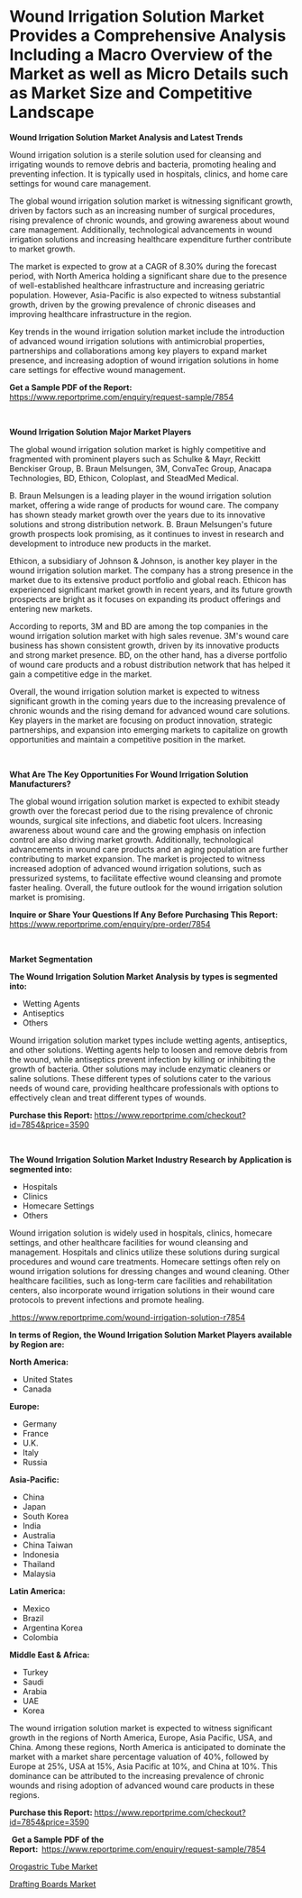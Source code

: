 <p><h1>Wound Irrigation Solution Market Provides a Comprehensive Analysis Including a Macro Overview of the Market as well as Micro Details such as Market Size and Competitive Landscape</h1></p><p><strong>Wound Irrigation Solution Market Analysis and Latest Trends</strong></p>
<p><p>Wound irrigation solution is a sterile solution used for cleansing and irrigating wounds to remove debris and bacteria, promoting healing and preventing infection. It is typically used in hospitals, clinics, and home care settings for wound care management.</p><p>The global wound irrigation solution market is witnessing significant growth, driven by factors such as an increasing number of surgical procedures, rising prevalence of chronic wounds, and growing awareness about wound care management. Additionally, technological advancements in wound irrigation solutions and increasing healthcare expenditure further contribute to market growth.</p><p>The market is expected to grow at a CAGR of 8.30% during the forecast period, with North America holding a significant share due to the presence of well-established healthcare infrastructure and increasing geriatric population. However, Asia-Pacific is also expected to witness substantial growth, driven by the growing prevalence of chronic diseases and improving healthcare infrastructure in the region.</p><p>Key trends in the wound irrigation solution market include the introduction of advanced wound irrigation solutions with antimicrobial properties, partnerships and collaborations among key players to expand market presence, and increasing adoption of wound irrigation solutions in home care settings for effective wound management.</p></p>
<p><strong>Get a Sample PDF of the Report:&nbsp;</strong> <a href="https://www.reportprime.com/enquiry/request-sample/7854">https://www.reportprime.com/enquiry/request-sample/7854</a></p>
<p>&nbsp;</p>
<p><strong>Wound Irrigation Solution Major Market Players</strong></p>
<p><p>The global wound irrigation solution market is highly competitive and fragmented with prominent players such as Schulke & Mayr, Reckitt Benckiser Group, B. Braun Melsungen, 3M, ConvaTec Group, Anacapa Technologies, BD, Ethicon, Coloplast, and SteadMed Medical.</p><p>B. Braun Melsungen is a leading player in the wound irrigation solution market, offering a wide range of products for wound care. The company has shown steady market growth over the years due to its innovative solutions and strong distribution network. B. Braun Melsungen's future growth prospects look promising, as it continues to invest in research and development to introduce new products in the market.</p><p>Ethicon, a subsidiary of Johnson & Johnson, is another key player in the wound irrigation solution market. The company has a strong presence in the market due to its extensive product portfolio and global reach. Ethicon has experienced significant market growth in recent years, and its future growth prospects are bright as it focuses on expanding its product offerings and entering new markets.</p><p>According to reports, 3M and BD are among the top companies in the wound irrigation solution market with high sales revenue. 3M's wound care business has shown consistent growth, driven by its innovative products and strong market presence. BD, on the other hand, has a diverse portfolio of wound care products and a robust distribution network that has helped it gain a competitive edge in the market.</p><p>Overall, the wound irrigation solution market is expected to witness significant growth in the coming years due to the increasing prevalence of chronic wounds and the rising demand for advanced wound care solutions. Key players in the market are focusing on product innovation, strategic partnerships, and expansion into emerging markets to capitalize on growth opportunities and maintain a competitive position in the market.</p></p>
<p>&nbsp;</p>
<p><strong>What Are The Key Opportunities For Wound Irrigation Solution Manufacturers?</strong></p>
<p><p>The global wound irrigation solution market is expected to exhibit steady growth over the forecast period due to the rising prevalence of chronic wounds, surgical site infections, and diabetic foot ulcers. Increasing awareness about wound care and the growing emphasis on infection control are also driving market growth. Additionally, technological advancements in wound care products and an aging population are further contributing to market expansion. The market is projected to witness increased adoption of advanced wound irrigation solutions, such as pressurized systems, to facilitate effective wound cleansing and promote faster healing. Overall, the future outlook for the wound irrigation solution market is promising.</p></p>
<p><strong>Inquire or Share Your Questions If Any Before Purchasing This Report:</strong> <a href="https://www.reportprime.com/enquiry/pre-order/7854">https://www.reportprime.com/enquiry/pre-order/7854</a></p>
<p>&nbsp;</p>
<p><strong>Market Segmentation</strong></p>
<p><strong>The Wound Irrigation Solution Market Analysis by types is segmented into:</strong></p>
<p><ul><li>Wetting Agents</li><li>Antiseptics</li><li>Others</li></ul></p>
<p><p>Wound irrigation solution market types include wetting agents, antiseptics, and other solutions. Wetting agents help to loosen and remove debris from the wound, while antiseptics prevent infection by killing or inhibiting the growth of bacteria. Other solutions may include enzymatic cleaners or saline solutions. These different types of solutions cater to the various needs of wound care, providing healthcare professionals with options to effectively clean and treat different types of wounds.</p></p>
<p><strong>Purchase this Report:&nbsp;</strong><a href="https://www.reportprime.com/checkout?id=7854&price=3590">https://www.reportprime.com/checkout?id=7854&price=3590</a></p>
<p>&nbsp;</p>
<p><strong>The Wound Irrigation Solution Market Industry Research by Application is segmented into:</strong></p>
<p><ul><li>Hospitals</li><li>Clinics</li><li>Homecare Settings</li><li>Others</li></ul></p>
<p><p>Wound irrigation solution is widely used in hospitals, clinics, homecare settings, and other healthcare facilities for wound cleansing and management. Hospitals and clinics utilize these solutions during surgical procedures and wound care treatments. Homecare settings often rely on wound irrigation solutions for dressing changes and wound cleaning. Other healthcare facilities, such as long-term care facilities and rehabilitation centers, also incorporate wound irrigation solutions in their wound care protocols to prevent infections and promote healing.</p></p>
<p><a href="https://www.reportprime.com/wound-irrigation-solution-r7854">&nbsp;https://www.reportprime.com/wound-irrigation-solution-r7854</a></p>
<p><strong>In terms of Region, the Wound Irrigation Solution Market Players available by Region are:</strong></p>
<p>
    <p> <strong> North America: </strong>
        <ul>
            <li>United States</li>
            <li>Canada</li>
        </ul>
        </p> 
    <p> <strong> Europe: </strong>
        <ul>
            <li>Germany</li>
            <li>France</li>
            <li>U.K.</li>
            <li>Italy</li>
            <li>Russia</li>
        </ul>
        </p> 
    <p> <strong> Asia-Pacific: </strong>
        <ul>
            <li>China</li>
            <li>Japan</li>
            <li>South Korea</li>
            <li>India</li>
            <li>Australia</li>
            <li>China Taiwan</li>
            <li>Indonesia</li>
            <li>Thailand</li>
            <li>Malaysia</li>
        </ul>
        </p> 
    <p> <strong> Latin America: </strong>
        <ul>
            <li>Mexico</li>
            <li>Brazil</li>
            <li>Argentina Korea</li>
            <li>Colombia</li>
        </ul>
        </p> 
    <p> <strong> Middle East & Africa: </strong>
        <ul>
            <li>Turkey</li>
            <li>Saudi</li>
            <li>Arabia</li>
            <li>UAE</li>
            <li>Korea</li>
        </ul>
    </p>
    </p>
<p><p>The wound irrigation solution market is expected to witness significant growth in the regions of North America, Europe, Asia Pacific, USA, and China. Among these regions, North America is anticipated to dominate the market with a market share percentage valuation of 40%, followed by Europe at 25%, USA at 15%, Asia Pacific at 10%, and China at 10%. This dominance can be attributed to the increasing prevalence of chronic wounds and rising adoption of advanced wound care products in these regions.</p></p>
<p><strong>Purchase this Report: </strong><a href="https://www.reportprime.com/checkout?id=7854&price=3590">https://www.reportprime.com/checkout?id=7854&price=3590</a></p>
<p>&nbsp;<strong>Get a Sample PDF of the Report:&nbsp;&nbsp;</strong><a href="https://www.reportprime.com/enquiry/request-sample/7854">https://www.reportprime.com/enquiry/request-sample/7854</a></p>
<p><strong></strong></p>
<p><p><a href="https://github.com/BryceTownsendr/Market-Research-Report-List-4/blob/main/orogastric-tube-market.md">Orogastric Tube Market</a></p><p><a href="https://mire-aunt-385.notion.site/Decoding-Drafting-Boards-Market-Metrics-Market-Share-Trends-and-Growth-Patterns-d7a35429e47b4296ab17ba8ef4a55f1c">Drafting Boards Market</a></p></p>